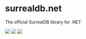 # surrealdb.net

The official SurrealDB library for .NET

[![](https://img.shields.io/badge/status-beta-ff00bb.svg?style=flat-square)](https://github.com/surrealdb/surrealdb.net) [![](https://img.shields.io/badge/docs-view-44cc11.svg?style=flat-square)](https://surrealdb.com/docs/integration/libraries/dotnet) [![](https://img.shields.io/badge/license-Apache_License_2.0-00bfff.svg?style=flat-square)](https://github.com/surrealdb/surrealdb.net)
